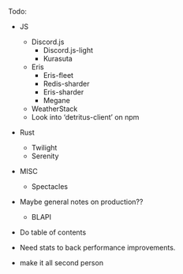 Todo:

- JS

  - Discord.js
    - Discord.js-light
    - Kurasuta
  - Eris
    - Eris-fleet
    - Redis-sharder
    - Eris-sharder
    - Megane
  - WeatherStack
  - Look into ‘detritus-client’ on npm

- Rust

  - Twilight
  - Serenity

- MISC

  - Spectacles

- Maybe general notes on production??

  - BLAPI

- Do table of contents
- Need stats to back performance improvements.
- make it all second person
